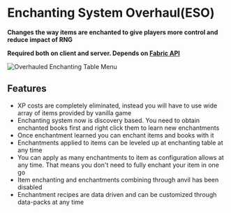 # Enchanting System Overhaul(ESO)

__Changes the way items are enchanted to give players more control and reduce impact of RNG__

__Required both on client and server. Depends on [Fabric API](https://www.curseforge.com/minecraft/mc-mods/fabric-api)__

![Overhauled Enchanting Table Menu](https://i.imgur.com/CC12Wro.png)

## Features
* XP costs are completely eliminated, instead you will have to use wide array of items provided by vanilla game
* Enchanting system now is discovery based. You need to obtain enchanted books first and right click them to learn new enchantments
* Once enchantment learned you can enchant items and books with it
* Enchantments applied to items can be leveled up at enchanting table at any time
* You can apply as many enchantments to item as configuration allows at any time. That means you don't need to fully enchant your item in one go
* Item enchanting and enchantments combining through anvil has been disabled
* Enchantment recipes are data driven and can be customized through data-packs at any time

